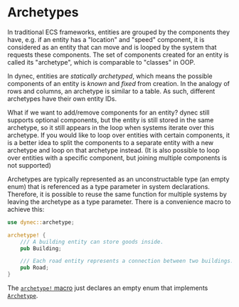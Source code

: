 # Archetypes

In traditional ECS frameworks, entities are grouped by the components they have,
e.g. if an entity has a "location" and "speed" component,
it is considered as an entity that can move and
is looped by the system that requests these components.
The set of components created for an entity is called its "archetype",
which is comparable to "classes" in OOP.

In dynec, entities are *statically archetyped*,
which means the possible components of an entity is *known* and *fixed* from creation.
In the analogy of rows and columns, an archetype is similar to a table.
As such, different archetypes have their own entity IDs.

What if we want to add/remove components for an entity?
dynec still supports optional components,
but the entity is still stored in the same archetype,
so it still appears in the loop when systems iterate over this archetype.
If you would like to loop over entities with certain components,
it is a better idea to split the components to a separate entity with a new archetype
and loop on that archetype instead.
(It is also possible to loop over entities with a specific component,
but joining multiple components is not supported)

Archetypes are typically represented as an unconstructable type (an empty enum)
that is referenced as a type parameter in system declarations.
Therefore, it is possible to reuse the same function
for multiple systems by leaving the archetype as a type parameter.
There is a convenience macro to achieve this:

```rust
use dynec::archetype;

archetype! {
    /// A building entity can store goods inside.
    pub Building;

    /// Each road entity represents a connection between two buildings.
    pub Road;
}
```

The [`archetype!` macro][macro.archetype] just declares an empty enum
that implements [`Archetype`][trait.archetype].

[macro.archetype]: https://sof3.github.io/dynec/master/dynec/macro.archetype.html
[trait.archetype]: https://sof3.github.io/dynec/master/dynec/archetype/trait.Archetype.html
